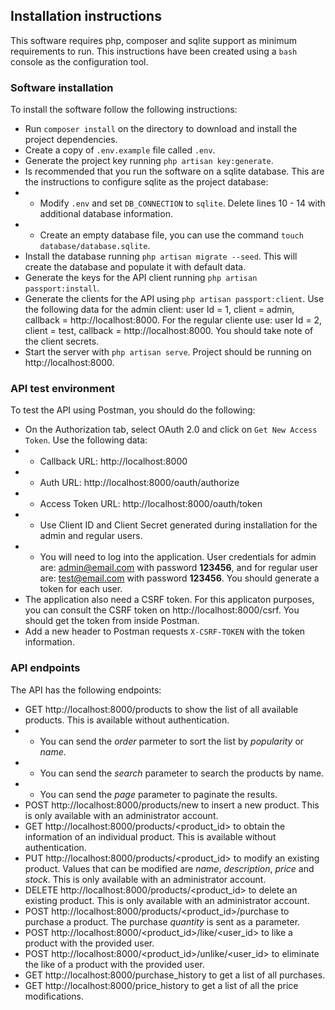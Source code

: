 ## Installation instructions

This software requires php, composer and sqlite support as minimum requirements to run. This instructions
have been created using a `bash` console as the configuration tool.

### Software installation

To install the software follow the following instructions:
* Run `composer install` on the directory to download and install the project dependencies.
* Create a copy of `.env.example` file called `.env`.
* Generate the project key running `php artisan key:generate`.
* Is recommended that you run the software on a sqlite database. This are the instructions to configure sqlite as the project database:
* * Modify `.env` and set `DB_CONNECTION` to `sqlite`. Delete lines 10 - 14 with additional database information.
* * Create an empty database file, you can use the command `touch database/database.sqlite`.
* Install the database running `php artisan migrate --seed`. This will create the database and populate it with default data.
* Generate the keys for the API client running `php artisan passport:install`.
* Generate the clients for the API using `php artisan passport:client`. Use the following data for the admin client: user Id = 1, client = admin, callback = http://localhost:8000. For the regular cliente use: user Id = 2, client = test, callback = http://localhost:8000. You should take note of the client secrets.
* Start the server with `php artisan serve`. Project should be running on http://localhost:8000.

### API test environment

To test the API using Postman, you should do the following:
* On the Authorization tab, select OAuth 2.0 and click on `Get New Access Token`. Use the following data:
* * Callback URL: http://localhost:8000
* * Auth URL: http://localhost:8000/oauth/authorize
* * Access Token URL: http://localhost:8000/oauth/token
* * Use Client ID and Client Secret generated during installation for the admin and regular users.
* * You will need to log into the application. User credentials for admin are: admin@email.com with password **123456**, and for regular user are: test@email.com with password **123456**. You should generate a token for each user.
* The application also need a CSRF token. For this applicaton purposes, you can consult the CSRF token on http://localhost:8000/csrf. You should get the token from inside Postman.
* Add a new header to Postman requests `X-CSRF-TOKEN` with the token information.

### API endpoints

The API has the following endpoints:
* GET http://localhost:8000/products to show the list of all available products. This is available without authentication.
* * You can send the _order_ parmeter to sort the list by _popularity_ or _name_.
* * You can send the _search_ parameter to search the products by name.
* * You can send the _page_ parameter to paginate the results.
* POST http://localhost:8000/products/new to insert a new product. This is only available with an administrator account.
* GET http://localhost:8000/products/<product_id> to obtain the information of an individual product. This is available without authentication.
* PUT http://localhost:8000/products/<product_id> to modify an existing product. Values that can be modified are _name_, _description_, _price_ and _stock_. This is only available with an administrator account.
* DELETE http://localhost:8000/products/<product_id> to delete an existing product. This is only available with an administrator account.
* POST http://localhost:8000/products/<product_id>/purchase to purchase a product. The purchase _quantity_ is sent as a parameter.
* POST http://localhost:8000/<product_id>/like/<user_id> to like a product with the provided user.
* POST http://localhost:8000/<product_id>/unlike/<user_id> to eliminate the like of a product with the provided user.
* GET http://localhost:8000/purchase_history to get a list of all purchases.
* GET http://localhost:8000/price_history to get a list of all the price modifications.

